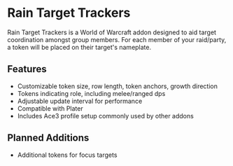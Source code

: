 # Rain Target Trackers

Rain Target Trackers is a World of Warcraft addon designed to aid target coordination amongst group members. For each member of your raid/party, a token will be placed on their target's nameplate. 

## Features

 - Customizable token size, row length, token anchors, growth direction
 - Tokens indicating role, including melee/ranged dps
 - Adjustable update interval for performance
 - Compatible with Plater
 - Includes Ace3 profile setup commonly used by other addons

## Planned Additions

 - Additional tokens for focus targets
